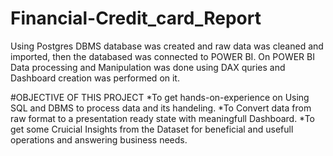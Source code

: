 # Financial-Credit_card_Report
Using Postgres DBMS database was created and raw data was cleaned and imported, then the databased was connected to POWER BI. 
On POWER BI Data processing and Manipulation was done using DAX quries and Dashboard creation was performed on it.

#OBJECTIVE OF THIS PROJECT
*To get hands-on-experience on Using SQL and DBMS to process data and its handeling.
*To Convert data from raw format to a presentation ready state with meaningfull Dashboard.
*To get some Cruicial Insights from the Dataset for beneficial and usefull operations and answering business needs.


